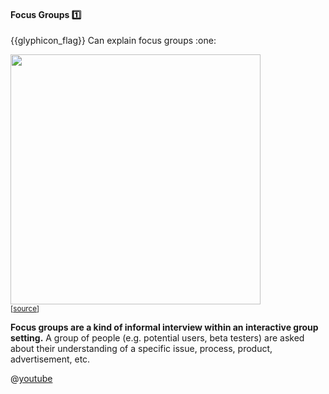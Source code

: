<div id="title">

#### Focus Groups :one:

<span id="prereqs"></span>

</div>
<span id="outcomes">{{glyphicon_flag}} Can explain focus groups :one:</span>

<div id="body">

<div v-closeable alt="focus group photo">

<img src="https://media.defense.gov/2012/Apr/11/2000162334/670/394/0/120403-F-PR861-011.JPG" width="400" /><br>
<sub>[[source](http://www.hanscom.af.mil/News/Article-Display/Article/380048/caring-for-people-forum-identifies-issues/)]</sub>
</div><p/>

**Focus groups are a kind of informal interview within an interactive group setting.** A group of people (e.g. potential users, beta testers) are asked about their understanding of a specific issue, process, product, advertisement, etc.  

<panel type="seamless" header="%%:tv:: How do focus groups work? - Hector Lanz :zero:%%">

@[youtube](3TwgVQIZPsw)

</panel>

</div>

<div id="extras">
</div>